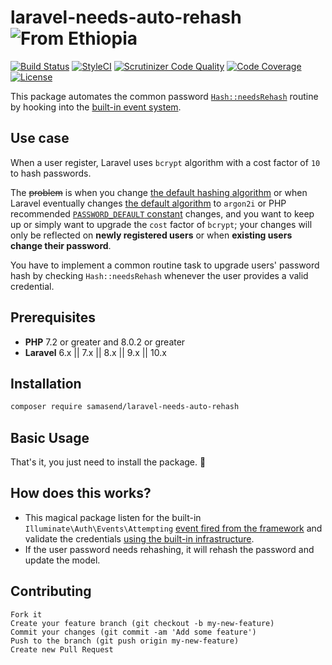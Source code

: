 laravel-needs-auto-rehash ![From Ethiopia](https://img.shields.io/badge/From-Ethiopia-brightgreen.svg)
=========================

[![Build Status](https://travis-ci.org/SamAsEnd/laravel-needs-auto-rehash.svg?branch=master)](https://travis-ci.org/SamAsEnd/laravel-needs-auto-rehash)
[![StyleCI](https://github.styleci.io/repos/297123581/shield?branch=master)](https://github.styleci.io/repos/297123581?branch=master)
[![Scrutinizer Code Quality](https://scrutinizer-ci.com/g/SamAsEnd/laravel-needs-auto-rehash/badges/quality-score.png?b=master)](https://scrutinizer-ci.com/g/SamAsEnd/laravel-needs-auto-rehash/?branch=master)
[![Code Coverage](https://scrutinizer-ci.com/g/SamAsEnd/laravel-needs-auto-rehash/badges/coverage.png?b=master)](https://scrutinizer-ci.com/g/SamAsEnd/laravel-needs-auto-rehash/?branch=master)
[![License](https://poser.pugx.org/samasend/laravel-needs-auto-rehash/license.svg)](https://packagist.org/packages/samasend/laravel-needs-auto-rehash)

This package automates the common password [`Hash::needsRehash`](https://laravel.com/docs/8.x/hashing#basic-usage) routine by hooking into the [built-in event system](https://laravel.com/docs/8.x/authentication#events).

Use case
--------
When a user register, Laravel uses `bcrypt` algorithm with a cost factor of `10` to hash passwords.

The ~~problem~~ is when you change [the default hashing algorithm](https://github.com/laravel/laravel/blob/master/config/hashing.php#L18) or
when Laravel eventually changes [the default algorithm](https://github.com/laravel/framework/blob/master/src/Illuminate/Hashing/HashManager.php#L95) to `argon2i`
or PHP recommended [`PASSWORD_DEFAULT` constant](https://www.php.net/manual/en/password.constants.php) changes, and you want to keep up
or simply want to upgrade the `cost` factor of `bcrypt`; your changes will only be reflected on **newly registered users** or when **existing users change their password**.

You have to implement a common routine task to upgrade users' password hash by checking `Hash::needsRehash` whenever the user provides a valid credential.

Prerequisites
-------------
 - **PHP** 7.2 or greater and 8.0.2 or greater
 - **Laravel** 6.x || 7.x || 8.x || 9.x || 10.x

Installation
------------
```bash
composer require samasend/laravel-needs-auto-rehash
```

Basic Usage
-----------
That's it, you just need to install the package. :rocket:

How does this works?
--------------------
 - This magical package listen for the built-in `Illuminate\Auth\Events\Attempting` [event fired from the framework](https://laravel.com/docs/8.x/authentication#events) and validate the credentials [using the built-in infrastructure](https://laravel.com/docs/8.x/authentication#the-user-provider-contract).
 - If the user password needs rehashing, it will rehash the password and update the model.

Contributing
------------
    Fork it
    Create your feature branch (git checkout -b my-new-feature)
    Commit your changes (git commit -am 'Add some feature')
    Push to the branch (git push origin my-new-feature)
    Create new Pull Request
